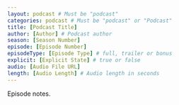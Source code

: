 ```yaml
---
layout: podcast # Must be "podcast"
categories: podcast # Must be "podcast" or "Podcast"
title: [Podcast Title]
author: [Author] # Podcast author
season: [Season Number]
episode: [Episode Number]
episodeType: [Episode Type] # full, trailer or bonus
explicit: [Explicit State] # true or false
audio: [Audio File URL]
length: [Audio Length] # Audio length in seconds
---
```


Episode notes.